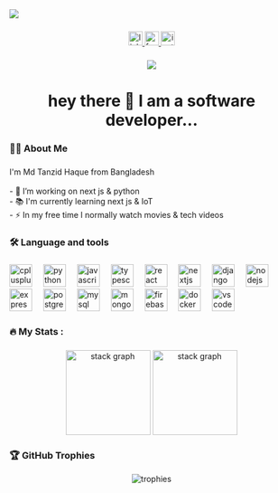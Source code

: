 
  <img src="https://res.cloudinary.com/djwpnwfs8/image/upload/v1727724018/my-portfolio/lauo4my1fagvn2dxqkxx.png"  />


###

<div align="center">
  <a href="https://www.linkedin.com/in/tanzid64/" target="_blank">
    <img src="https://img.shields.io/static/v1?message=LinkedIn&logo=linkedin&label=&color=0077B5&logoColor=white&labelColor=&style=for-the-badge" height="25" alt="linkedin logo"  />
  </a>
  <a href="https://facebook.com/tanzid64" target="_blank">
    <img src="https://img.shields.io/static/v1?message=Facebook&logo=facebook&label=&color=1877F2&logoColor=white&labelColor=&style=for-the-badge" height="25" alt="facebook logo"  />
  </a>
  <a href="https://instagram.com/tanzid64" target="_blank">
    <img src="https://img.shields.io/static/v1?message=Instagram&logo=instagram&label=&color=E4405F&logoColor=white&labelColor=&style=for-the-badge" height="25" alt="instagram logo"  />
  </a>
</div>

###

<div align="center">
  <img src="https://visitor-badge.laobi.icu/badge?page_id=tanzid64.tanzid64&"  />
</div>

###

<!--<br clear="both">-->

<h1 align="center">hey there 👋 I am a software developer...</h1>

###

<h3 align="left">👩‍💻  About Me</h3>

###

<p align="left">I'm Md Tanzid Haque from Bangladesh<br><br>- 🔭 I’m working on next js & python<br>- 📚 I'm currently learning next js & IoT<br>- ⚡ In my free time I normally watch movies & tech videos</p>

###

<h3 align="left">🛠 Language and tools</h3>

###

<div align="left">
  <img src="https://cdn.jsdelivr.net/gh/devicons/devicon/icons/cplusplus/cplusplus-original.svg" height="40" alt="cplusplus logo"  />
  <img width="12" />
  <img src="https://cdn.jsdelivr.net/gh/devicons/devicon/icons/python/python-original.svg" height="40" alt="python logo"  />
  <img width="12" />
  <img src="https://cdn.jsdelivr.net/gh/devicons/devicon/icons/javascript/javascript-original.svg" height="40" alt="javascript logo"  />
  <img width="12" />
  <img src="https://cdn.jsdelivr.net/gh/devicons/devicon/icons/typescript/typescript-original.svg" height="40" alt="typescript logo"  />
  <img width="12" />
  <img src="https://cdn.jsdelivr.net/gh/devicons/devicon/icons/react/react-original.svg" height="40" alt="react logo"  />
  <img width="12" />
  <img src="https://cdn.jsdelivr.net/gh/devicons/devicon/icons/nextjs/nextjs-original.svg" height="40" alt="nextjs logo"  />
  <img width="12" />
  <img src="https://cdn.jsdelivr.net/gh/devicons/devicon/icons/django/django-plain.svg" height="40" alt="django logo"  />
  <img width="12" />
  <img src="https://cdn.jsdelivr.net/gh/devicons/devicon/icons/nodejs/nodejs-original.svg" height="40" alt="nodejs logo"  />
  <img width="12" />
  <img src="https://skillicons.dev/icons?i=express" height="40" alt="express logo"  />
  <img width="12" />
  <img src="https://cdn.jsdelivr.net/gh/devicons/devicon/icons/postgresql/postgresql-original.svg" height="40" alt="postgresql logo"  />
  <img width="12" />
  <img src="https://cdn.jsdelivr.net/gh/devicons/devicon/icons/mysql/mysql-original.svg" height="40" alt="mysql logo"  />
  <img width="12" />
  <img src="https://cdn.jsdelivr.net/gh/devicons/devicon/icons/mongodb/mongodb-original.svg" height="40" alt="mongodb logo"  />
  <img width="12" />
  <img src="https://cdn.jsdelivr.net/gh/devicons/devicon/icons/firebase/firebase-plain.svg" height="40" alt="firebase logo"  />
  <img width="12" />
  <img src="https://cdn.jsdelivr.net/gh/devicons/devicon/icons/docker/docker-original.svg" height="40" alt="docker logo"  />
  <img width="12" />
  <img src="https://cdn.jsdelivr.net/gh/devicons/devicon/icons/vscode/vscode-original.svg" height="40" alt="vscode logo"  />
</div>

###

<h3 align="left">🔥   My Stats :</h3>

###


  <!-- <img src="https://streak-stats.demolab.com?user=tanzid64&locale=en&mode=daily&theme=dark&hide_border=false&border_radius=5&order=3" height="220" alt="streak graph"  /> -->
<div align="center">
  <img src="https://github-readme-streak-stats.herokuapp.com/?user=tanzid64&theme=dark&hide_border=false" height="150" width="" alt="stack graph"/>
  <img src="https://github-readme-stats.vercel.app/api/top-langs/?username=tanzid64&theme=dark&hide_border=false&include_all_commits=true&count_private=true&layout=compact" height="150" alt="stack graph"/>
</div>


###
<h3 align="left">🏆 GitHub Trophies </h3>

<p align="center">
  <img src="https://github-profile-trophy.vercel.app/?username=tanzid64&theme=radical&no-frame=false&no-bg=true&margin-w=4&title=Followers,Commits,Repositories,MultiLanguage" alt="trophies" />
</p>

